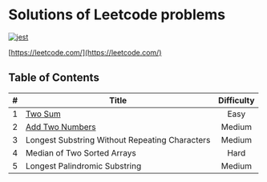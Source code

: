 # Solutions of Leetcode problems

[![jest](https://img.shields.io/badge/jest-25.1.0-green.svg)](https://jestjs.io/)

[https://leetcode.com/](https://leetcode.com/)

## Table of Contents

|  #  | Title                                          | Difficulty |
| :-: | ---------------------------------------------- | :--------: |
|  1  | [Two Sum](_problems/pr_200215_01)              |    Easy    |
|  2  | [Add Two Numbers](_problems/pr_200215_02)      |   Medium   |
|  3  | Longest Substring Without Repeating Characters |   Medium   |
|  4  | Median of Two Sorted Arrays                    |    Hard    |
|  5  | Longest Palindromic Substring                  |   Medium   |
